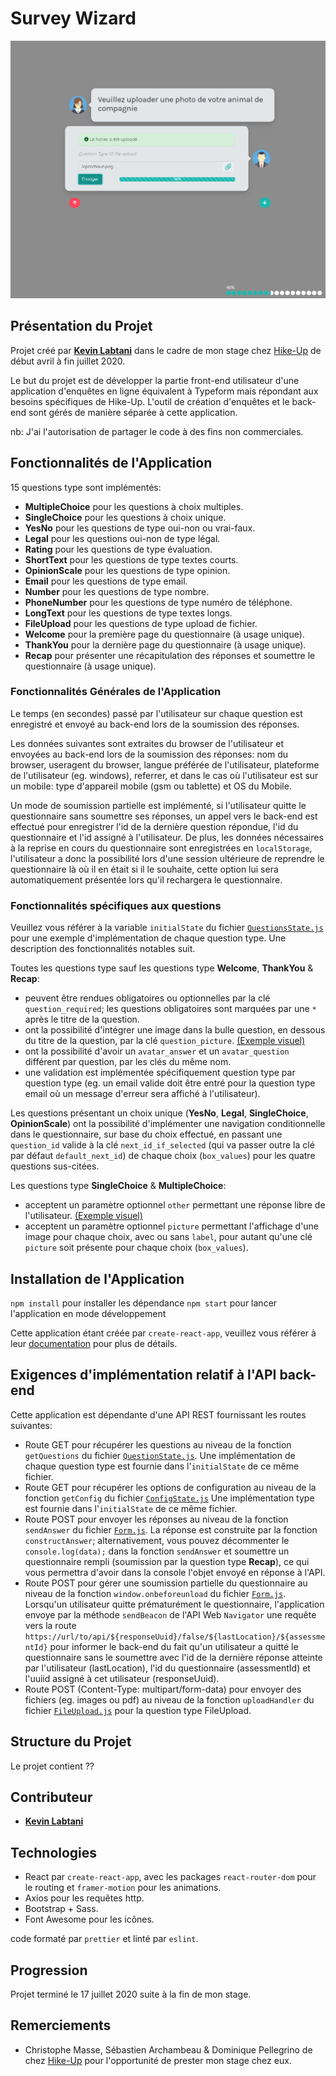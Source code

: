 # Survey Wizard

![Aperçu du projet - capture d’écran](./readme-assets/screenshot.png)

## Présentation du Projet

Projet créé par [**Kevin Labtani**](https://github.com/kevin-labtani) dans le cadre de mon stage chez [Hike-Up](https://hike-up.be/) de début avril à fin juillet 2020.

Le but du projet est de développer la partie front-end utilisateur d'une application d'enquêtes en ligne équivalent à Typeform mais répondant aux besoins spécifiques de Hike-Up. L'outil de création d'enquêtes et le back-end sont gérés de manière séparée à cette application.

nb: J'ai l'autorisation de partager le code à des fins non commerciales.

## Fonctionnalités de l'Application

15 questions type sont implémentés:

- **MultipleChoice** pour les questions à choix multiples.
- **SingleChoice** pour les questions à choix unique.
- **YesNo** pour les questions de type oui-non ou vrai-faux.
- **Legal** pour les questions oui-non de type légal.
- **Rating** pour les questions de type évaluation.
- **ShortText** pour les questions de type textes courts.
- **OpinionScale** pour les questions de type opinion.
- **Email** pour les questions de type email.
- **Number** pour les questions de type nombre.
- **PhoneNumber** pour les questions de type numéro de téléphone.
- **LongText** pour les questions de type textes longs.
- **FileUpload** pour les questions de type upload de fichier.
- **Welcome** pour la première page du questionnaire (à usage unique).
- **ThankYou** pour la dernière page du questionnaire (à usage unique).
- **Recap** pour présenter une récapitulation des réponses et soumettre le questionnaire (à usage unique).

### Fonctionnalités Générales de l'Application

Le temps (en secondes) passé par l'utilisateur sur chaque question est enregistré et envoyé au back-end lors de la soumission des réponses.

Les données suivantes sont extraites du browser de l'utilisateur et envoyées au back-end lors de la soumission des réponses: nom du browser, useragent du browser, langue préférée de l'utilisateur, plateforme de l'utilisateur (eg. windows), referrer, et dans le cas où l'utilisateur est sur un mobile: type d'appareil mobile (gsm ou tablette) et OS du Mobile.

Un mode de soumission partielle est implémenté, si l'utilisateur quitte le questionnaire sans soumettre ses réponses, un appel vers le back-end est effectué pour enregistrer l'id de la dernière question répondue, l'id du questionnaire et l'id assigné à l'utilisateur.
De plus, les données nécessaires à la reprise en cours du questionnaire sont enregistrées en `localStorage`, l'utilisateur a donc la possibilité lors d'une session ultérieure de reprendre le questionnaire là où il en était si il le souhaite, cette option lui sera automatiquement présentée lors qu'il rechargera le questionnaire.

### Fonctionnalités spécifiques aux questions

Veuillez vous référer à la variable `initialState` du fichier [`QuestionsState.js`](./src/context/questions/QuestionsState.js) pour une exemple d'implémentation de chaque question type. Une description des fonctionnalités notables suit.

Toutes les questions type sauf les questions type **Welcome**, **ThankYou** & **Recap**:

- peuvent être rendues obligatoires ou optionnelles par la clé `question_required`; les questions obligatoires sont marquées par une `*` après le titre de la question.
- ont la possibilité d'intégrer une image dans la bulle question, en dessous du titre de la question, par la clé `question_picture`. [(Exemple visuel)](./readme-assets/questionpicture.png)
- ont la possibilité d'avoir un `avatar_answer` et un `avatar_question` différent par question, par les clés du même nom.
- une validation est implémentée spécifiquement question type par question type (eg. un email valide doit être entré pour la question type email où un message d'erreur sera affiché à l'utilisateur).

Les questions présentant un choix unique (**YesNo**, **Legal**, **SingleChoice**, **OpinionScale**) ont la possibilité d'implémenter une navigation conditionnelle dans le questionnaire, sur base du choix effectué, en passant une `question_id` valide à la clé `next_id_if_selected` (qui va passer outre la clé par défaut `default_next_id`) de chaque choix (`box_values`) pour les quatre questions sus-citées.

Les questions type **SingleChoice** & **MultipleChoice**:

- acceptent un paramètre optionnel `other` permettant une réponse libre de l'utilisateur. [(Exemple visuel)](./readme-assets/freetext.png)
- acceptent un paramètre optionnel `picture` permettant l'affichage d'une image pour chaque choix, avec ou sans `label`, pour autant qu'une clé `picture` soit présente pour chaque choix (`box_values`). 

## Installation de l'Application

`npm install` pour installer les dépendance
`npm start` pour lancer l'application en mode développement

Cette application étant créée par `create-react-app`, veuillez vous référer à leur [documentation](https://create-react-app.dev/docs/getting-started/) pour plus de détails.

## Exigences d'implémentation relatif à l'API back-end

Cette application est dépendante d'une API REST fournissant les routes suivantes:

- Route GET pour récupérer les questions au niveau de la fonction `getQuestions` du fichier [`QuestionState.js`](./src/context/questions/QuestionsState.js). Une implémentation de chaque question type est fournie dans l'`initialState` de ce même fichier.
- Route GET pour récupérer les options de configuration au niveau de la fonction `getConfig` du fichier [`ConfigState.js`](./src/context/config/ConfigState.js) Une implémentation type est fournie dans l'`initialState` de ce même fichier.
- Route POST pour envoyer les réponses au niveau de la fonction `sendAnswer` du fichier [`Form.js`](./src/components/Form.js). La réponse est construite par la fonction `constructAnswer`; alternativement, vous pouvez décommenter le `console.log(data);` dans la fonction `sendAnswer` et soumettre un questionnaire rempli (soumission par la question type **Recap**), ce qui vous permettra d'avoir dans la console l'objet envoyé en réponse à l'API.
- Route POST pour gérer une soumission partielle du questionnaire au niveau de la fonction `window.onbeforeunload` du fichier [`Form.js`](./src/components/Form.js). Lorsqu'un utilisateur quitte prématurément le questionnaire, l'application envoye par la méthode `sendBeacon` de l'API Web `Navigator` une requête vers la route `https://url/to/api/${responseUuid}/false/${lastLocation}/${assessmentId}` pour informer le back-end du fait qu'un utilisateur a quitté le questionnaire sans le soumettre avec l'id de la dernière réponse atteinte par l'utilisateur (lastLocation), l'id du questionnaire (assessmentId) et l'uuiid assigné à cet utilisateur (responseUuid).
- Route POST (Content-Type: multipart/form-data) pour envoyer des fichiers (eg. images ou pdf) au niveau de la fonction `uploadHandler` du fichier [`FileUpload.js`](./src/components/questionType/FileUpload.js) pour la question type FileUpload.

## Structure du Projet

Le projet contient ??

## Contributeur

- [**Kevin Labtani**](https://github.com/kevin-labtani)

## Technologies

- React par `create-react-app`, avec les packages `react-router-dom` pour le routing et `framer-motion` pour les animations.
- Axios pour les requêtes http.
- Bootstrap + Sass.
- Font Awesome pour les icônes.

code formaté par `prettier` et linté par `eslint`.

## Progression

Projet terminé le 17 juillet 2020 suite à la fin de mon stage.

## Remerciements

- Christophe Masse, Sébastien Archambeau & Dominique Pellegrino de chez [Hike-Up](https://hike-up.be/) pour l'opportunité de prester mon stage chez eux.
